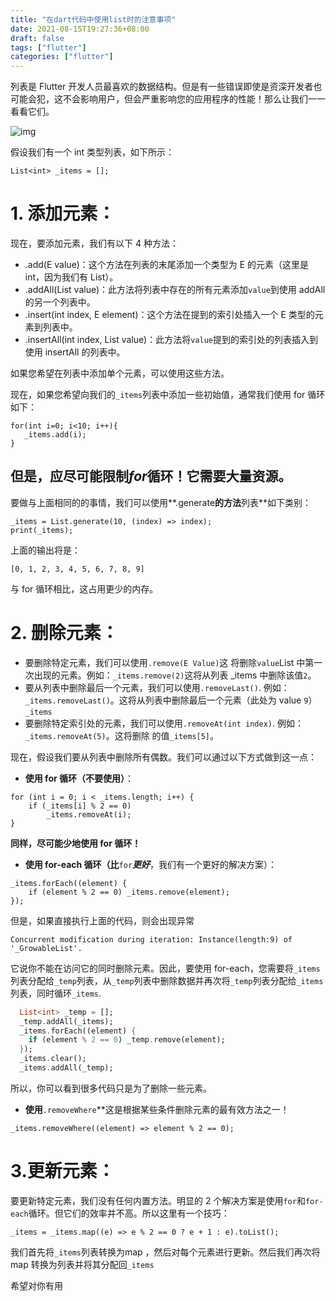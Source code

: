 ```yaml
---
title: "在dart代码中使用list时的注意事项"
date: 2021-08-15T19:27:36+08:00
draft: false
tags: ["flutter"]
categories: ["flutter"]
---
```


列表是 Flutter 开发人员最喜欢的数据结构。但是有一些错误即使是资深开发者也可能会犯，这不会影响用户，但会严重影响您的应用程序的性能！那么让我们一一看看它们。

![img](https://miro.medium.com/max/1400/0*FNHIMfnJrw_RgL2w)



假设我们有一个 int 类型列表，如下所示：

```
List<int> _items = [];
```

# 1. 添加元素：

现在，要添加元素，我们有以下 4 种方法：

- .add(E value)：这个方法在列表的末尾添加一个类型为 E 的元素（这里是 int，因为我们有 List<int>）。
- .addAll(List<E> value)：此方法将列表中存在的所有元素添加`value`到使用 addAll 的另一个列表中。
- .insert(int index, E element)：这个方法在提到的索引处插入一个 E 类型的元素到列表中。
- .insertAll(int index, List<E> value)：此方法将`value`提到的索引处的列表插入到使用 insertAll 的列表中。

如果您希望在列表中添加单个元素，可以使用这些方法。

现在，如果您希望向我们的`_items`列表中添加一些初始值，通常我们使用 for 循环如下：

```
for(int i=0; i<10; i++){ 
   _items.add(i); 
}
```

## 但是，应尽可能限制*for*循环！它需要大量资源。

要做与上面相同的的事情，我们可以使用**.generate**的方法**列表**如下类别：

```
_items = List.generate(10, (index) => index);
print(_items);
```

上面的输出将是：

```
[0, 1, 2, 3, 4, 5, 6, 7, 8, 9]
```

与 for 循环相比，这占用更少的内存。

# 2. 删除元素：

- 要删除特定元素，我们可以使用`.remove(E Value)`这 将删除`value`List 中第一次出现的元素。例如：`_items.remove(2)`这将从列表 _items 中删除该值`2`。
- 要从列表中删除最后一个元素，我们可以使用`.removeLast()`. 例如：`_items.removeLast()`。这将从列表中删除最后一个元素（此处为 value `9`）`_items`
- 要删除特定索引处的元素，我们可以使用`.removeAt(int index)`. 例如：`_items.removeAt(5)`。这将删除 的值`_items[5]`。

现在，假设我们要从列表中删除所有偶数。我们可以通过以下方式做到这一点：

- **使用 for 循环（不要使用）**：

```
for (int i = 0; i < _items.length; i++) { 
    if (_items[i] % 2 == 0) 
        _items.removeAt(i); 
}
```

**同样，尽可能少地使用 for 循环！**

- **使用 for-each 循环（比**`for`***更好***，我们有一个更好的解决方案）：

```
_items.forEach((element) { 
    if (element % 2 == 0) _items.remove(element); 
});
```

但是，如果直接执行上面的代码，则会出现异常

```
Concurrent modification during iteration: Instance(length:9) of '_GrowableList'.
```

它说你不能在访问它的同时删除元素。因此，要使用 for-each，您需要将`_items`列表分配给`_temp`列表，从`_temp`列表中删除数据并再次将`_temp`列表分配给`_items`列表，同时循环`_items`.

```dart
  List<int> _temp = [];
  _temp.addAll(_items);
  _items.forEach((element) {
    if (element % 2 == 0) _temp.remove(element);
  });
  _items.clear();
  _items.addAll(_temp);
```

所以，你可以看到很多代码只是为了删除一些元素。

- **使用**`.removeWhere`**这是根据某些条件删除元素的最有效方法之一！


```
_items.removeWhere((element) => element % 2 == 0);
```

# 3.更新元素：

要更新特定元素，我们没有任何内置方法。明显的 2 个解决方案是使用`for`和`for-each`循环。但它们的效率并不高。所以这里有一个技巧：

```
_items = _items.map((e) => e % 2 == 0 ? e + 1 : e).toList();
```

我们首先将`_items`列表转换为map ，然后对每个元素进行更新。然后我们再次将map 转换为列表并将其分配回`_items`

希望对你有用